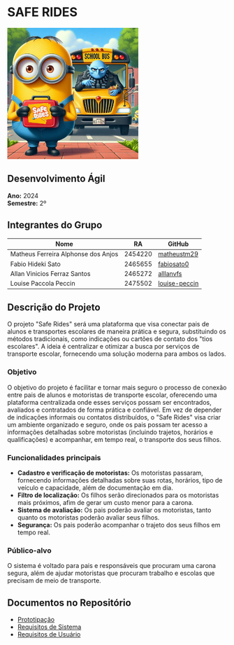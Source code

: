 # SAFE RIDES
<img src="/Prototipação/logo1.jpeg" alt="Logo do Grupo" width="300"/>
 <!-- Aqui você pode inserir o link da imagem do logo -->

## Desenvolvimento Ágil
**Ano:** 2024  
**Semestre:** 2º

## Integrantes do Grupo
| Nome               | RA                            | GitHub                       |
|--------------------|---------------------------------|------------------------------|
| Matheus Ferreira Alphonse dos Anjos        | 2454220                    | [matheustm29](https://github.com/matheustm29) |
| Fabio Hideki Sato    | 2465655                | [fabiosato0](https://github.com/fabiosato0) |
| Allan Vinicios Ferraz Santos  | 2465272                    | [alllanvfs](https://github.com/alllanvfs) |
| Louise Paccola Peccin        | 2475502                    | [louise-peccin](https://github.com/louise-peccin) |
<!-- Adicione mais linhas conforme necessário -->

## Descrição do Projeto
O projeto "Safe Rides" será uma plataforma que visa conectar pais de alunos e transportes escolares de maneira prática e segura, substituindo os métodos tradicionais, como indicações ou cartões de contato dos "tios escolares". A ideia é centralizar e otimizar a busca por serviços de transporte escolar, fornecendo uma solução moderna para ambos os lados.

### Objetivo
O objetivo do projeto é facilitar e tornar mais seguro o processo de conexão entre pais de alunos e motoristas de transporte escolar, oferecendo uma plataforma centralizada onde esses serviços possam ser encontrados, avaliados e contratados de forma prática e confiável. Em vez de depender de indicações informais ou contatos distribuídos, o "Safe Rides" visa criar um ambiente organizado e seguro, onde os pais possam ter acesso a informações detalhadas sobre motoristas (incluindo trajetos, horários e qualificações) e acompanhar, em tempo real, o transporte dos seus filhos.

### Funcionalidades principais
- **Cadastro e verificação de motoristas:** Os motoristas passaram, fornecendo informações detalhadas sobre suas rotas, horários, tipo de veículo e capacidade, além de documentação em dia.
- **Filtro de localização:** Os filhos serão direcionados para os motoristas mais próximos, afim de gerar um custo menor para a carona.
- **Sistema de avaliação:** Os pais poderão avaliar os motoristas, tanto quanto os motoristas poderão avaliar seus filhos.
- **Segurança:** Os pais poderão acompanhar o trajeto dos seus filhos em tempo real.

### Público-alvo
O sistema é voltado para pais e responsáveis que procuram uma carona segura, além de ajudar motoristas que procuram trabalho e escolas que precisam de meio de transporte.

## Documentos no Repositório
- [Prototipação](https://github.com/matheustm29/Safe_Rides-2024.2/tree/main/Prototipa%C3%A7%C3%A3o) <!-- Link será adicionado posteriormente -->
- [Requisitos de Sistema]()
- [Requisitos de Usuário](https://github.com/matheustm29/Safe_Rides-2024.2/tree/main/Requisitos%20de%20Usu%C3%A1rio)

